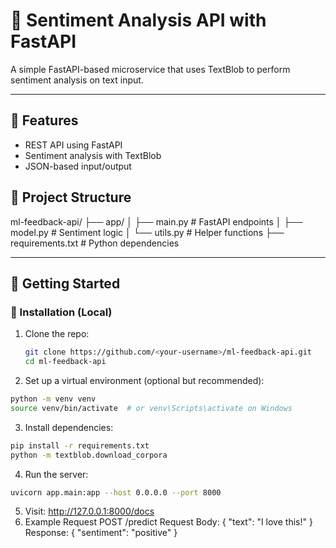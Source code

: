 # 🧠 Sentiment Analysis API with FastAPI

A simple FastAPI-based microservice that uses TextBlob to perform sentiment analysis on text input.

---

## 🚀 Features

- REST API using FastAPI
- Sentiment analysis with TextBlob
- JSON-based input/output

## 📁 Project Structure

ml-feedback-api/
├── app/
│ ├── main.py # FastAPI endpoints
│ ├── model.py # Sentiment logic
│ └── utils.py # Helper functions
├── requirements.txt # Python dependencies


---

## 🚀 Getting Started

### 🔧 Installation (Local)

1. Clone the repo:
   ```bash
   git clone https://github.com/<your-username>/ml-feedback-api.git
   cd ml-feedback-api
2. Set up a virtual environment (optional but recommended):
```bash
python -m venv venv
source venv/bin/activate  # or venv\Scripts\activate on Windows
```
3. Install dependencies:
```bash
pip install -r requirements.txt
python -m textblob.download_corpora
```
4. Run the server:
```bash
uvicorn app.main:app --host 0.0.0.0 --port 8000
```
5. Visit: http://127.0.0.1:8000/docs
6. Example Request
POST /predict
Request Body:
{
  "text": "I love this!"
}
Response:
{
  "sentiment": "positive"
}
